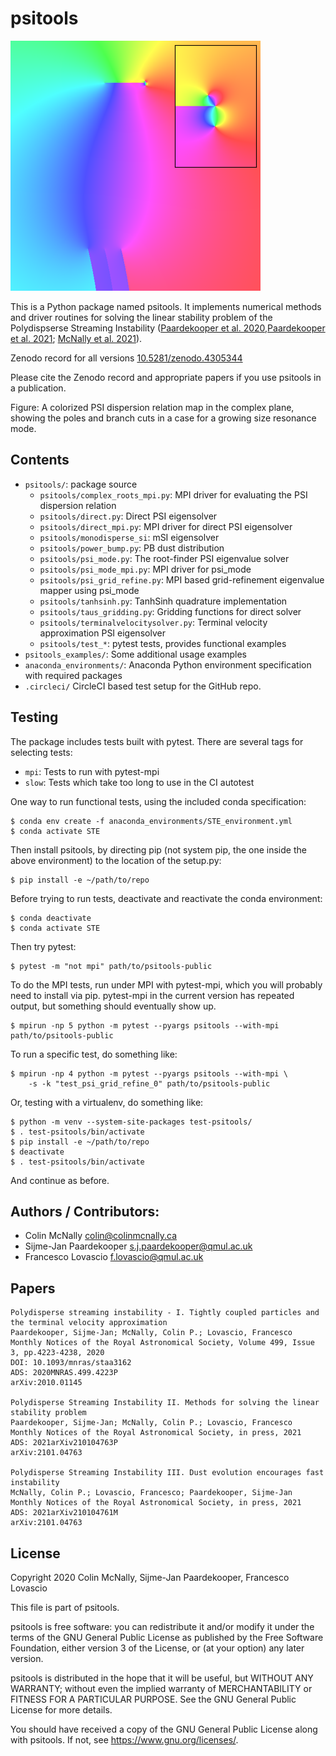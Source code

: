 
# psitools
 ![](psitools_examples/psitools_logo.png)

This is a Python package named psitools. It implements numerical methods and driver routines for solving the linear stability problem of the Polydispserse Streaming Instability ([Paardekooper et al. 2020](https://ui.adsabs.harvard.edu/abs/2020MNRAS.499.4223P/abstract),[Paardekooper et al. 2021](https://ui.adsabs.harvard.edu/abs/2021arXiv210104763P/abstract); [McNally et al. 2021](https://ui.adsabs.harvard.edu/abs/2021arXiv210104761M/abstract)). 

Zenodo record for all versions [10.5281/zenodo.4305344](https://doi.org/10.5281/zenodo.4305344)

Please cite the Zenodo record and appropriate papers if you use psitools in a publication.

Figure: A colorized PSI dispersion relation map in the complex plane, showing the poles and branch cuts in a case for a growing size resonance mode.

## Contents
 
* `psitools/`: package source
    * `psitools/complex_roots_mpi.py`: MPI driver for evaluating the PSI dispersion relation
    * `psitools/direct.py`: Direct PSI eigensolver
    * `psitools/direct_mpi.py`: MPI driver for direct PSI eigensolver
    * `psitools/monodisperse_si`: mSI eigensolver
    * `psitools/power_bump.py`: PB dust distribution
    * `psitools/psi_mode.py`: The root-finder PSI eigenvalue solver
    * `psitools/psi_mode_mpi.py`: MPI driver for psi_mode
    * `psitools/psi_grid_refine.py`: MPI based grid-refinement eigenvalue mapper using psi_mode
    * `psitools/tanhsinh.py`: TanhSinh quadrature implementation
    * `psitools/taus_gridding.py`: Gridding functions for direct solver
    * `psitools/terminalvelocitysolver.py`: Terminal velocity approximation PSI eigensolver 
    * `psitools/test_*`: pytest tests, provides functional examples
* `psitools_examples/`: Some additional usage examples
* `anaconda_environments/`: Anaconda Python environment specification with required packages
* `.circleci/` CircleCI based test setup for the GitHub repo.

## Testing

The package includes tests built with pytest. There are several tags for selecting tests: 

* `mpi`: Tests to run with pytest-mpi
* `slow`: Tests which take too long to use in the CI autotest

One way to run functional tests, using the included conda specification:

    $ conda env create -f anaconda_environments/STE_environment.yml
    $ conda activate STE

Then install psitools, by directing pip (not system pip, the one inside the 
above environment) to the location of the setup.py:

    $ pip install -e ~/path/to/repo

Before trying to run tests, deactivate and reactivate the conda environment:

    $ conda deactivate
    $ conda activate STE

Then try pytest:

    $ pytest -m "not mpi" path/to/psitools-public

To do the MPI tests, run under MPI with pytest-mpi, which you will probably need to install via pip. pytest-mpi in the current version has repeated output, but something should eventually show up.

    $ mpirun -np 5 python -m pytest --pyargs psitools --with-mpi path/to/psitools-public

To run a specific test, do something like:

    $ mpirun -np 4 python -m pytest --pyargs psitools --with-mpi \
        -s -k "test_psi_grid_refine_0" path/to/psitools-public
        
Or, testing with a virtualenv, do something like:

    $ python -m venv --system-site-packages test-psitools/
    $ . test-psitools/bin/activate
    $ pip install -e ~/path/to/repo
    $ deactivate
    $ . test-psitools/bin/activate

And continue as before.

## Authors / Contributors:
* Colin McNally <colin@colinmcnally.ca>
* Sijme-Jan Paardekooper <s.j.paardekooper@qmul.ac.uk>
* Francesco Lovascio <f.lovascio@qmul.ac.uk>

## Papers

    Polydisperse streaming instability - I. Tightly coupled particles and the terminal velocity approximation
    Paardekooper, Sijme-Jan; McNally, Colin P.; Lovascio, Francesco
    Monthly Notices of the Royal Astronomical Society, Volume 499, Issue 3, pp.4223-4238, 2020
    DOI: 10.1093/mnras/staa3162
    ADS: 2020MNRAS.499.4223P
    arXiv:2010.01145

    Polydisperse Streaming Instability II. Methods for solving the linear stability problem 
    Paardekooper, Sijme-Jan; McNally, Colin P.; Lovascio, Francesco
    Monthly Notices of the Royal Astronomical Society, in press, 2021
    ADS: 2021arXiv210104763P
    arXiv:2101.04763
    
    Polydisperse Streaming Instability III. Dust evolution encourages fast instability
    McNally, Colin P.; Lovascio, Francesco; Paardekooper, Sijme-Jan
    Monthly Notices of the Royal Astronomical Society, in press, 2021
    ADS: 2021arXiv210104761M
    arXiv:2101.04763

## License

Copyright 2020 Colin McNally, Sijme-Jan Paardekooper, Francesco Lovascio

This file is part of psitools.

psitools is free software: you can redistribute it and/or modify
it under the terms of the GNU General Public License as published by
the Free Software Foundation, either version 3 of the License, or
(at your option) any later version.

psitools is distributed in the hope that it will be useful,
but WITHOUT ANY WARRANTY; without even the implied warranty of
MERCHANTABILITY or FITNESS FOR A PARTICULAR PURPOSE.  See the
GNU General Public License for more details.

You should have received a copy of the GNU General Public License
along with psitools.  If not, see <https://www.gnu.org/licenses/>.
